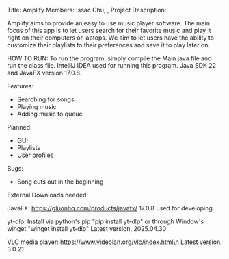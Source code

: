Title: Amplify
Members: Issac Chu, ,
Project Description: 

Amplify aims to provide an easy to use music player software. The main focus of this app is to let users search for their favorite music and play it right on their computers or laptops.
We aim to let users have the ability to customize their playlists to their preferences and save it to play later on.

HOW TO RUN: To run the program, simply compile the Main java file and run the class file. IntelliJ IDEA used for running this program. Java SDK 22 and JavaFX version 17.0.8.

Features: 
  - Searching for songs
  - Playing music
  - Adding music to queue

Planned:
  - GUI
  - Playlists
  - User profiles
    
Bugs:
  - Song cuts out in the beginning

External Downloads needed:

  JavaFX: https://gluonhq.com/products/javafx/
    17.0.8 used for developing
    
  yt-dlp: Install via python's pip   "pip install yt-dlp"
       or through Window's winget "winget install yt-dlp"
    Latest version, 2025.04.30
    
  VLC media player: https://www.videolan.org/vlc/index.html\n
    Latest version, 3.0.21
